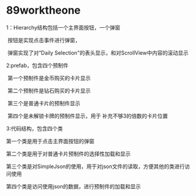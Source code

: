 # 89worktheone
1：Hierarchy结构包括一个主界面按钮，一个弹窗

​		按钮是实现点击事件进行弹窗，

​		弹窗实现了对“Daily Selection"的表头显示，和对ScrollView中内容的滚动显示

2:prefab，包含四个预制件

​    第一个预制件是金币购买的卡片显示

​	第二个预制件是钻石购买的卡片显示

​	第三个是普通卡片的预制件显示

​	第四个是未解锁卡牌的预制件显示，用于 补充不够3的倍数的卡片位置

3:代码结构，包含四个类

第一个类是用于点击主界面按钮的弹窗

第二个类是用于对普通卡片预制件的选择性加载和显示

第三个类是对SimpleJson的使用，用于对json文件的读取，方便其他的类进行访问使用

第四个类是访问使用json的数据，进行预制件的加载和显示

